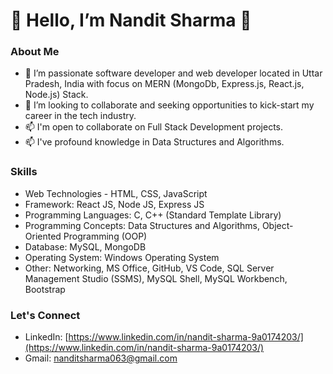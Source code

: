 # 👋 Hello, I’m Nandit Sharma 👋

### About Me
- 🌱 I’m passionate software developer and web developer located in Uttar Pradesh, India with focus on MERN (MongoDb, Express.js, React.js, Node.js) Stack.
- 🌱 I’m looking to collaborate and seeking opportunities to kick-start my career in the tech industry.
- 📫 I'm open to collaborate on Full Stack Development projects.
- 📫 I've profound knowledge in Data Structures and Algorithms.

### Skills
- Web Technologies - HTML, CSS, JavaScript
-	Framework: React JS, Node JS, Express JS
-	Programming Languages: C, C++ (Standard Template Library)              
-	Programming Concepts: Data Structures and Algorithms, Object-Oriented Programming (OOP)
-	Database: MySQL, MongoDB
-	Operating System: Windows Operating System
-	Other: Networking, MS Office, GitHub, VS Code, SQL Server Management Studio (SSMS), MySQL Shell, MySQL Workbench, Bootstrap

### Let's Connect
- LinkedIn: [https://www.linkedin.com/in/nandit-sharma-9a0174203/](https://www.linkedin.com/in/nandit-sharma-9a0174203/)
- Gmail: [nanditsharma063@gmail.com](mailto:nanditsharma063@gmail.com)



<!---
nandit9893/nandit9893 is a ✨ special ✨ repository because its `README.md` (this file) appears on your GitHub profile.
You can click the Preview link to take a look at your changes.
--->
